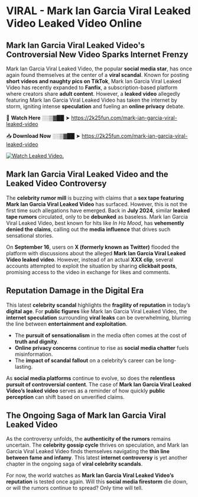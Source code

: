# VIRAL - Mark Ian Garcia Viral Leaked Video Leaked Video Online

## **Mark Ian Garcia Viral Leaked Video's Controversial New Video Sparks Internet Frenzy**  

Mark Ian Garcia Viral Leaked Video, the popular **social media star**, has once again found themselves at the center of a **viral scandal**. Known for posting **short videos and naughty pics on TikTok**, Mark Ian Garcia Viral Leaked Video has recently expanded to **Fanfix**, a subscription-based platform where creators share **adult content**. However, a **leaked video** allegedly featuring Mark Ian Garcia Viral Leaked Video has taken the internet by storm, igniting intense **speculation** and fueling an **online privacy** debate.  

🔴 **Watch Here** ░░▒▓██ ➤ https://2k25fun.com/mark-ian-garcia-viral-leaked-video  

📥 **Download Now** ░░▒▓██ ➤ https://2k25fun.com/mark-ian-garcia-viral-leaked-video  

[![Watch Leaked Video.](https://miro.medium.com/v2/resize:fit:828/format:webp/1*cilzJN44JGOrTw9NJCrNHA.gif "Watch Leaked Video")](https://2k25fun.com/mark-ian-garcia-viral-leaked-video)

## **Mark Ian Garcia Viral Leaked Video and the Leaked Video Controversy**  

The **celebrity rumor mill** is buzzing with claims that a **sex tape featuring Mark Ian Garcia Viral Leaked Video** has surfaced. However, this is not the first time such allegations have emerged. Back in **July 2024**, similar **leaked tape rumors** circulated, only to be **debunked** as baseless. Mark Ian Garcia Viral Leaked Video, best known for hits like *In Ha Mood*, has **vehemently denied the claims**, calling out the **media influence** that drives such sensational stories.  

On **September 16**, users on **X (formerly known as Twitter)** flooded the platform with discussions about the alleged **Mark Ian Garcia Viral Leaked Video leaked video**. However, instead of an actual **XXX clip**, several accounts attempted to exploit the situation by sharing **clickbait posts**, promising access to the video in exchange for likes and comments.  

## **Reputation Damage in the Digital Era**  

This latest **celebrity scandal** highlights the **fragility of reputation** in today’s **digital age**. For **public figures** like Mark Ian Garcia Viral Leaked Video, the **internet speculation** surrounding **viral leaks** can be overwhelming, blurring the line between **entertainment and exploitation**.  

- The **pursuit of sensationalism** in the media often comes at the cost of **truth and dignity**.  
- **Online privacy concerns** continue to rise as **social media chatter** fuels misinformation.  
- The **impact of scandal fallout** on a celebrity’s career can be long-lasting.  

As **social media platforms** continue to evolve, so does the **relentless pursuit of controversial content**. The case of **Mark Ian Garcia Viral Leaked Video’s leaked video** serves as a reminder of how quickly **public perception** can shift based on unverified claims.  

## **The Ongoing Saga of Mark Ian Garcia Viral Leaked Video**  

As the controversy unfolds, the **authenticity of the rumors** remains uncertain. The **celebrity gossip cycle** thrives on speculation, and Mark Ian Garcia Viral Leaked Video finds themselves navigating the **thin line between fame and infamy**. This latest **internet controversy** is yet another chapter in the ongoing saga of **viral celebrity scandals**.  

For now, the world watches as **Mark Ian Garcia Viral Leaked Video’s reputation** is tested once again. Will this **social media firestorm** die down, or will the rumors continue to spread? Only time will tell.